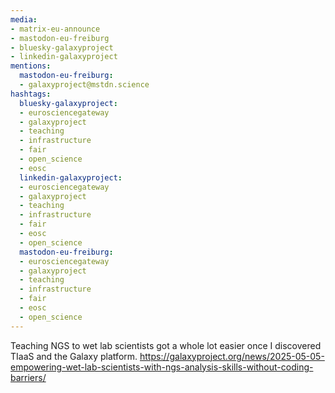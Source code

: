```yaml
---
media:
- matrix-eu-announce
- mastodon-eu-freiburg
- bluesky-galaxyproject
- linkedin-galaxyproject
mentions:
  mastodon-eu-freiburg:
  - galaxyproject@mstdn.science
hashtags:
  bluesky-galaxyproject:
  - eurosciencegateway
  - galaxyproject
  - teaching
  - infrastructure
  - fair
  - open_science
  - eosc
  linkedin-galaxyproject:
  - eurosciencegateway
  - galaxyproject
  - teaching
  - infrastructure
  - fair
  - eosc
  - open_science
  mastodon-eu-freiburg:
  - eurosciencegateway
  - galaxyproject
  - teaching
  - infrastructure
  - fair
  - eosc
  - open_science
---
```

Teaching NGS to wet lab scientists got a whole lot easier once I discovered TIaaS and the Galaxy platform.
https://galaxyproject.org/news/2025-05-05-empowering-wet-lab-scientists-with-ngs-analysis-skills-without-coding-barriers/
